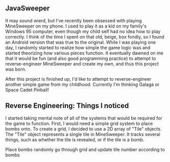 ## JavaSweeper
It may sound wierd, but I've recently been obsessed with playing MineSweeper on my phone. I used to play it as a kid on my family's Windows 95 computer, even though my child self had no idea how to play correctly. I think of the time I spent on that old, beige, box fondly, so I found an Android version that was true to the original. While I was playing one day, I randomly started to realize how simple the game logic was and started theorizing how various pieces function. It eventually dawned on me that it would be fun (and also good programming practice) to attempt to reverse-engineer MineSweeper and create my own, and thus this project was born.

After this project is finished up, I'd like to attempt to reverse-engineer another simple game from my childhood. Currently I'm thinking Galaga or Space Cadet Pinball!

## Reverse Engineering: Things I noticed
I started taking mental note of all of the systems that would be required for the game to function. First, I would need a simple grid system to place bombs onto. To create a grid, I decided to use a 2D array of "Tile" objects. The "Tile" object represents a single tile in MineSweeper. It tracks several things, such as whether the tile is revealed, or if the tile is a bomb.

Place bombs randomly
go through grid and update tile number according to bombs
